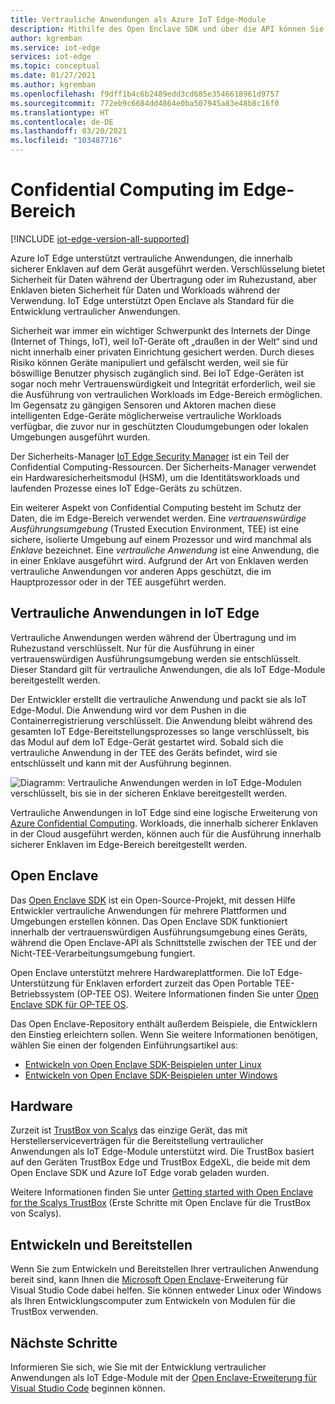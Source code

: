 ```yaml
---
title: Vertrauliche Anwendungen als Azure IoT Edge-Module
description: Mithilfe des Open Enclave SDK und über die API können Sie vertrauliche Anwendungen schreiben und als IoT Edge-Module für Confidential Computing bereitstellen.
author: kgremban
ms.service: iot-edge
services: iot-edge
ms.topic: conceptual
ms.date: 01/27/2021
ms.author: kgremban
ms.openlocfilehash: f9dff1b4c6b2489edd3cd685e3546618961d9757
ms.sourcegitcommit: 772eb9c6684dd4864e0ba507945a83e48b8c16f0
ms.translationtype: HT
ms.contentlocale: de-DE
ms.lasthandoff: 03/20/2021
ms.locfileid: "103487716"
---
```

# <a name="confidential-computing-at-the-edge"></a>Confidential Computing im Edge-Bereich

[!INCLUDE [iot-edge-version-all-supported](../../includes/iot-edge-version-all-supported.md)]

Azure IoT Edge unterstützt vertrauliche Anwendungen, die innerhalb sicherer Enklaven auf dem Gerät ausgeführt werden. Verschlüsselung bietet Sicherheit für Daten während der Übertragung oder im Ruhezustand, aber Enklaven bieten Sicherheit für Daten und Workloads während der Verwendung. IoT Edge unterstützt Open Enclave als Standard für die Entwicklung vertraulicher Anwendungen.

Sicherheit war immer ein wichtiger Schwerpunkt des Internets der Dinge (Internet of Things, IoT), weil IoT-Geräte oft „draußen in der Welt“ sind und nicht innerhalb einer privaten Einrichtung gesichert werden. Durch dieses Risiko können Geräte manipuliert und gefälscht werden, weil sie für böswillige Benutzer physisch zugänglich sind. Bei IoT Edge-Geräten ist sogar noch mehr Vertrauenswürdigkeit und Integrität erforderlich, weil sie die Ausführung von vertraulichen Workloads im Edge-Bereich ermöglichen. Im Gegensatz zu gängigen Sensoren und Aktoren machen diese intelligenten Edge-Geräte möglicherweise vertrauliche Workloads verfügbar, die zuvor nur in geschützten Cloudumgebungen oder lokalen Umgebungen ausgeführt wurden.

Der Sicherheits-Manager [IoT Edge Security Manager](iot-edge-security-manager.md) ist ein Teil der Confidential Computing-Ressourcen. Der Sicherheits-Manager verwendet ein Hardwaresicherheitsmodul (HSM), um die Identitätsworkloads und laufenden Prozesse eines IoT Edge-Geräts zu schützen.

Ein weiterer Aspekt von Confidential Computing besteht im Schutz der Daten, die im Edge-Bereich verwendet werden. Eine *vertrauenswürdige Ausführungsumgebung* (Trusted Execution Environment, TEE) ist eine sichere, isolierte Umgebung auf einem Prozessor und wird manchmal als *Enklave* bezeichnet. Eine *vertrauliche Anwendung* ist eine Anwendung, die in einer Enklave ausgeführt wird. Aufgrund der Art von Enklaven werden vertrauliche Anwendungen vor anderen Apps geschützt, die im Hauptprozessor oder in der TEE ausgeführt werden.

## <a name="confidential-applications-on-iot-edge"></a>Vertrauliche Anwendungen in IoT Edge

Vertrauliche Anwendungen werden während der Übertragung und im Ruhezustand verschlüsselt. Nur für die Ausführung in einer vertrauenswürdigen Ausführungsumgebung werden sie entschlüsselt. Dieser Standard gilt für vertrauliche Anwendungen, die als IoT Edge-Module bereitgestellt werden.

Der Entwickler erstellt die vertrauliche Anwendung und packt sie als IoT Edge-Modul. Die Anwendung wird vor dem Pushen in die Containerregistrierung verschlüsselt. Die Anwendung bleibt während des gesamten IoT Edge-Bereitstellungsprozesses so lange verschlüsselt, bis das Modul auf dem IoT Edge-Gerät gestartet wird. Sobald sich die vertrauliche Anwendung in der TEE des Geräts befindet, wird sie entschlüsselt und kann mit der Ausführung beginnen.

![Diagramm: Vertrauliche Anwendungen werden in IoT Edge-Modulen verschlüsselt, bis sie in der sicheren Enklave bereitgestellt werden.](./media/deploy-confidential-applications/confidential-applications-encrypted.png)

Vertrauliche Anwendungen in IoT Edge sind eine logische Erweiterung von [Azure Confidential Computing](../confidential-computing/overview.md). Workloads, die innerhalb sicherer Enklaven in der Cloud ausgeführt werden, können auch für die Ausführung innerhalb sicherer Enklaven im Edge-Bereich bereitgestellt werden.

## <a name="open-enclave"></a>Open Enclave

Das [Open Enclave SDK](https://openenclave.io/sdk/) ist ein Open-Source-Projekt, mit dessen Hilfe Entwickler vertrauliche Anwendungen für mehrere Plattformen und Umgebungen erstellen können. Das Open Enclave SDK funktioniert innerhalb der vertrauenswürdigen Ausführungsumgebung eines Geräts, während die Open Enclave-API als Schnittstelle zwischen der TEE und der Nicht-TEE-Verarbeitungsumgebung fungiert.

Open Enclave unterstützt mehrere Hardwareplattformen. Die IoT Edge-Unterstützung für Enklaven erfordert zurzeit das Open Portable TEE-Betriebssystem (OP-TEE OS). Weitere Informationen finden Sie unter [Open Enclave SDK für OP-TEE OS](https://github.com/openenclave/openenclave/blob/master/docs/GettingStartedDocs/OP-TEE/Introduction.md).

Das Open Enclave-Repository enthält außerdem Beispiele, die Entwicklern den Einstieg erleichtern sollen. Wenn Sie weitere Informationen benötigen, wählen Sie einen der folgenden Einführungsartikel aus:

* [Entwickeln von Open Enclave SDK-Beispielen unter Linux](https://github.com/openenclave/openenclave/blob/master/samples/BuildSamplesLinux.md)
* [Entwickeln von Open Enclave SDK-Beispielen unter Windows](https://github.com/openenclave/openenclave/blob/master/samples/BuildSamplesWindows.md)

## <a name="hardware"></a>Hardware

Zurzeit ist [TrustBox von Scalys](https://scalys.com/trustbox-industrial/) das einzige Gerät, das mit Herstellerserviceverträgen für die Bereitstellung vertraulicher Anwendungen als IoT Edge-Module unterstützt wird. Die TrustBox basiert auf den Geräten TrustBox Edge und TrustBox EdgeXL, die beide mit dem Open Enclave SDK und Azure IoT Edge vorab geladen wurden.

Weitere Informationen finden Sie unter [Getting started with Open Enclave for the Scalys TrustBox](https://aka.ms/scalys-trustbox-edge-get-started) (Erste Schritte mit Open Enclave für die TrustBox von Scalys).

## <a name="develop-and-deploy"></a>Entwickeln und Bereitstellen

Wenn Sie zum Entwickeln und Bereitstellen Ihrer vertraulichen Anwendung bereit sind, kann Ihnen die [Microsoft Open Enclave](https://marketplace.visualstudio.com/items?itemName=ms-iot.msiot-vscode-openenclave)-Erweiterung für Visual Studio Code dabei helfen. Sie können entweder Linux oder Windows als Ihren Entwicklungscomputer zum Entwickeln von Modulen für die TrustBox verwenden.

## <a name="next-steps"></a>Nächste Schritte

Informieren Sie sich, wie Sie mit der Entwicklung vertraulicher Anwendungen als IoT Edge-Module mit der [Open Enclave-Erweiterung für Visual Studio Code](https://github.com/openenclave/openenclave/tree/master/devex/vscode-extension) beginnen können.
